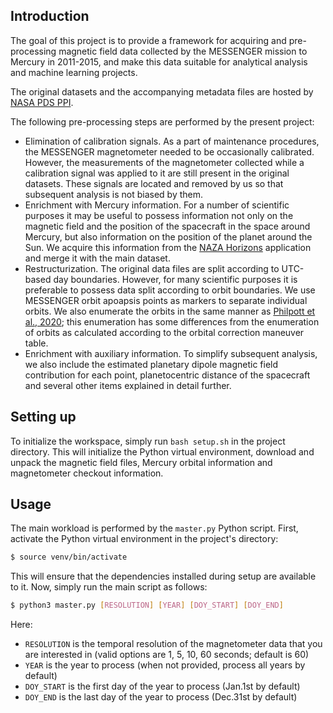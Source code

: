 ## Introduction
The goal of this project is to provide a framework for acquiring and pre-processing magnetic field data collected by the MESSENGER mission to Mercury in 2011-2015, and make this data suitable for analytical analysis and machine learning projects.

The original datasets and the accompanying metadata files are hosted by [NASA PDS PPI](https://pds-ppi.igpp.ucla.edu/search/view/?f=yes&id=pds://PPI/MESS-E_V_H_SW-MAG-4-SUMM-CALIBRATED-V1.0/DATA/MSO).

The following pre-processing steps are performed by the present project:
* Elimination of calibration signals. As a part of maintenance procedures, the MESSENGER magnetometer needed to be occasionally calibrated. However, the measurements of the magnetometer collected while a calibration signal was applied to it are still present in the original datasets. These signals are located and removed by us so that subsequent analysis is not biased by them.
* Enrichment with Mercury information. For a number of scientific purposes it may be useful to possess information not only on the magnetic field and the position of the spacecraft in the space around Mercury, but also information on the position of the planet around the Sun. We acquire this information from the [NAZA Horizons](https://ssd.jpl.nasa.gov/horizons/) application and merge it with the main dataset.
* Restructurization. The original data files are split according to UTC-based day boundaries. However, for many scientific purposes it is preferable to possess data split according to orbit boundaries. We use MESSENGER orbit apoapsis points as markers to separate individual orbits. We also enumerate the orbits in the same manner as [Philpott et al., 2020](https://agupubs.onlinelibrary.wiley.com/doi/full/10.1029/2019JA027544); this enumeration has some differences from the enumeration of orbits as calculated according to the orbital correction maneuver table.
* Enrichment with auxiliary information. To simplify subsequent analysis, we also include the estimated planetary dipole magnetic field contribution for each point, planetocentric distance of the spacecraft and several other items explained in detail further.


## Setting up
To initialize the workspace, simply run `bash setup.sh` in the project directory. This will initialize the Python virtual environment, download and unpack the magnetic field files, Mercury orbital information and magnetometer checkout information. 

## Usage
The main workload is performed by the `master.py` Python script. First, activate the Python virtual environment in the project's directory:
```bash
$ source venv/bin/activate
```
This will ensure that the dependencies installed during setup are available to it.
Now, simply run the main script as follows:
```bash
$ python3 master.py [RESOLUTION] [YEAR] [DOY_START] [DOY_END]
```

Here:
* `RESOLUTION` is the temporal resolution of the magnetometer data that you are interested in (valid options are 1, 5, 10, 60 seconds; default is 60)
* `YEAR` is the year to process (when not provided, process all years by default)
* `DOY_START` is the first day of the year to process (Jan.1st  by default)
* `DOY_END` is the last day of the year to process (Dec.31st by default)

